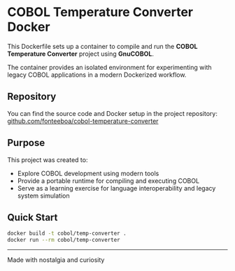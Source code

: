 # COBOL Temperature Converter Docker

This Dockerfile sets up a container to compile and run the **COBOL Temperature Converter** project using **GnuCOBOL**.

The container provides an isolated environment for experimenting with legacy COBOL applications in a modern Dockerized workflow.

## Repository

You can find the source code and Docker setup in the project repository:
[github.com/fonteeboa/cobol-temperature-converter](https://github.com/fonteeboa/cobol-temperature-converter)

## Purpose

This project was created to:

* Explore COBOL development using modern tools
* Provide a portable runtime for compiling and executing COBOL
* Serve as a learning exercise for language interoperability and legacy system simulation

## Quick Start

```bash
docker build -t cobol/temp-converter .
docker run --rm cobol/temp-converter
```

---

Made with nostalgia and curiosity
